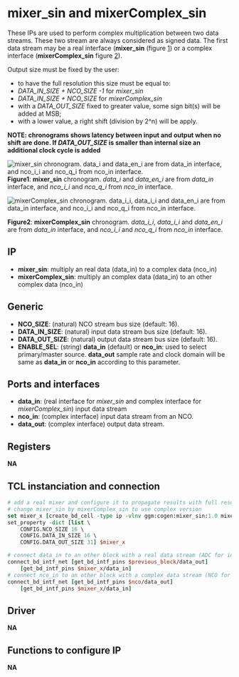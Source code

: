 # mixer_sin and mixerComplex_sin

These IPs are used to perform complex multiplication between two data streams. These
two stream are always considered as signed data. The first data stream may be
a real interface (**mixer_sin** (figure [1](#mixer_sin)) or a complex interface (**mixerComplex_sin** figure [2](#mixerComplex_sin)). 

Output size must be fixed by the user:
* to have the full resolution this size must be equal to:
 * *DATA_IN_SIZE + NCO_SIZE -1* for *mixer_sin*
 * *DATA_IN_SIZE + NCO_SIZE* for *mixerComplex_sin*
* with a *DATA_OUT_SIZE* fixed to greater value, some sign bit(s) will be added at
  MSB;
* with a lower value, a right shift (division by 2^n) will be apply.

**NOTE: chronograms shows latency between input and output when no shift are
done. If *DATA_OUT_SIZE* is smaller than internal size an additional clock cycle is
added**

[mixer_sin]: figures/mixer_sin.svg "alt txt"
![**mixer_sin** chronogram. *data_i* and *data_en_i* are from *data_in* interface, and
*nco_i_i* and *nco_q_i* from *nco_in* interface.][mixer_sin]
__Figure1__: **mixer_sin** chronogram. *data_i* and *data_en_i* are from *data_in* interface, and
*nco_i_i* and *nco_q_i* from *nco_in* interface.

[mixerComplex_sin]: figures/mixerComplex_sin.svg "mixerComplex_sin"
![**mixerComplex_sin** chronogram. *data_i_i*, *data_i_i* and *data_en_i* are
from *data_in* interface, and *nco_i_i* and *nco_q_i* from *nco_in* interface.][mixerComplex_sin]

__Figure2__: **mixerComplex_sin** chronogram. *data_i_i*, *data_i_i* and *data_en_i* are
from *data_in* interface, and *nco_i_i* and *nco_q_i* from *nco_in* interface.

## IP

* **mixer_sin**: multiply an real data (data_in) to a complex data (nco_in)
* **mixerComplex_sin**: multiply an complex data (data_in) to an other complex data (nco_in)

## Generic

* **NCO_SIZE**: (natural) NCO stream bus size (default: 16).
* **DATA_IN_SIZE**: (natural) input data stream bus size (default: 16).
* **DATA_OUT_SIZE**: (natural) output data stream bus size (default: 16).
* **ENABLE_SEL**: (string) **data_in** (default) or **nco_in**: used to select
  primary/master source. **data_out** sample rate and clock domain will be same
  as **data_in** or **nco_in** according to this parameter.

## Ports and interfaces

* **data_in**: (real interface for *mixer_sin* and complex interface for
  *mixerComplex_sin*) input data stream
* **nco_in**: (complex interface) input data stream from an NCO.
* **data_out**: (complex interface) output data stream.

## Registers

**NA**

## TCL instanciation and connection

```tcl
# add a real mixer and configure it to propagate results with full resolution
# change mixer_sin by mixerComplex_sin to use complex version
set mixer_x [create_bd_cell -type ip -vlnv ggm:cogen:mixer_sin:1.0 mixer]
set_property -dict [list \
    CONFIG.NCO_SIZE 16 \
    CONFIG.DATA_IN_SIZE 16 \
	CONFIG.DATA_OUT_SIZE 31] $mixer_x

# connect data_in to an other block with a real data stream (ADC for instance)
connect_bd_intf_net [get_bd_intf_pins $previous_block/data_out]
	[get_bd_intf_pins $mixer_x/data_in]
# connect nco_in to an other block with a complex data stream (NCO for instance)
connect_bd_intf_net [get_bd_intf_pins $nco/data_out]
	[get_bd_intf_pins $mixer_x/data_in]

```
## Driver

**NA**

## Functions to configure IP

**NA**
